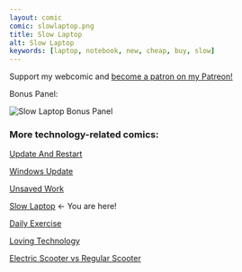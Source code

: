 ```yaml
---
layout: comic
comic: slowlaptop.png
title: Slow Laptop
alt: Slow Laptop
keywords: [laptop, notebook, new, cheap, buy, slow]
---
```


Support my webcomic and [become a patron on my Patreon!](https://www.patreon.com/lolnein)

Bonus Panel:

![Slow Laptop Bonus Panel](/images/slowlaptop_bonus.png)


### More technology-related comics:

[Update And Restart](https://lolnein.com/2018/01/26/updateandrestart/)

[Windows Update](https://lolnein.com/2018/06/14/windowsupdate/)

[Unsaved Work](https://lolnein.com/2018/06/18/unsavedwork/)

[Slow Laptop](https://lolnein.com/2018/08/30/slowlaptop/) <- You are here!

[Daily Exercise](https://lolnein.com/2019/05/28/dailyexercise/)

[Loving Technology](https://lolnein.com/2019/11/06/lovingtechnology/)

[Electric Scooter vs Regular Scooter](https://lolnein.com/2019/11/12/electricscootervsregularscooter/)